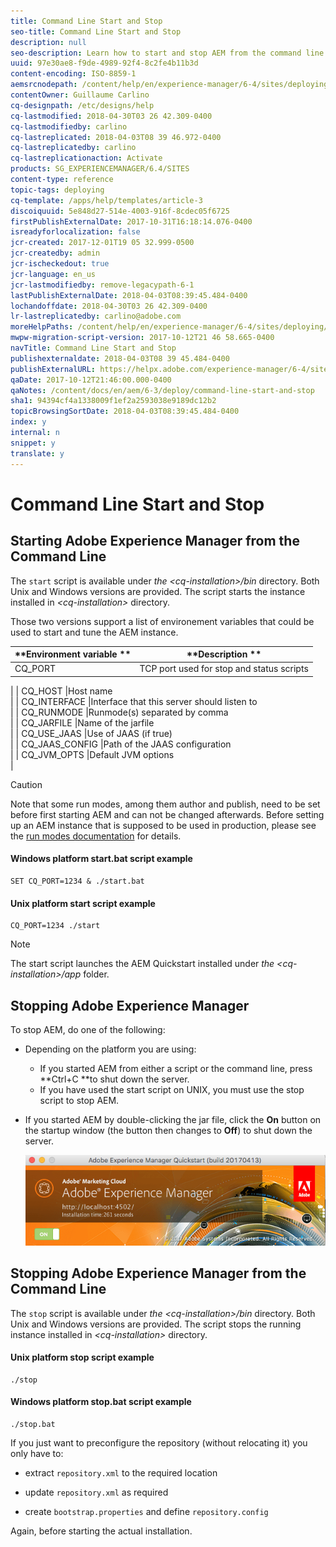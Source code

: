 ```yaml
---
title: Command Line Start and Stop
seo-title: Command Line Start and Stop
description: null
seo-description: Learn how to start and stop AEM from the command line.
uuid: 97e30ae8-f9de-4989-92f4-8c2fe4b11b3d
content-encoding: ISO-8859-1
aemsrcnodepath: /content/help/en/experience-manager/6-4/sites/deploying/using/command-line-start-and-stop
contentOwner: Guillaume Carlino
cq-designpath: /etc/designs/help
cq-lastmodified: 2018-04-30T03 26 42.309-0400
cq-lastmodifiedby: carlino
cq-lastreplicated: 2018-04-03T08 39 46.972-0400
cq-lastreplicatedby: carlino
cq-lastreplicationaction: Activate
products: SG_EXPERIENCEMANAGER/6.4/SITES
content-type: reference
topic-tags: deploying
cq-template: /apps/help/templates/article-3
discoiquuid: 5e848d27-514e-4003-916f-8cdec05f6725
firstPublishExternalDate: 2017-10-31T16:18:14.076-0400
isreadyforlocalization: false
jcr-created: 2017-12-01T19 05 32.999-0500
jcr-createdby: admin
jcr-ischeckedout: true
jcr-language: en_us
jcr-lastmodifiedby: remove-legacypath-6-1
lastPublishExternalDate: 2018-04-03T08:39:45.484-0400
lochandoffdate: 2018-04-30T03 26 42.309-0400
lr-lastreplicatedby: carlino@adobe.com
moreHelpPaths: /content/help/en/experience-manager/6-4/sites/deploying/morehelp/deploying;/content/help/en/experience-manager/6-4/sites/deploying/morehelp/deploying
mwpw-migration-script-version: 2017-10-12T21 46 58.665-0400
navTitle: Command Line Start and Stop
publishexternaldate: 2018-04-03T08 39 45.484-0400
publishExternalURL: https://helpx.adobe.com/experience-manager/6-4/sites/deploying/using/command-line-start-and-stop.html
qaDate: 2017-10-12T21:46:00.000-0400
qaNotes: /content/docs/en/aem/6-3/deploy/command-line-start-and-stop
sha1: 94394cf4a1338009f1ef2a2593038e9189dc12b2
topicBrowsingSortDate: 2018-04-03T08:39:45.484-0400
index: y
internal: n
snippet: y
translate: y
---
```


# Command Line Start and Stop

## Starting Adobe Experience Manager from the Command Line
The `start` script is available under *the &lt;cq-installation&gt;/bin* directory. Both Unix and Windows versions are provided. The script starts the instance installed in *&lt;cq-installation&gt;* directory.

Those two versions support a list of environement variables that could be used to start and tune the AEM instance.

| **Environment variable ** |**Description ** |
|---|---|
| CQ_PORT |TCP port used for stop and status scripts  
|
| CQ_HOST |Host name  
|
| CQ_INTERFACE |Interface that this server should listen to  
|
| CQ_RUNMODE |Runmode(s) separated by comma  
|
| CQ_JARFILE |Name of the jarfile  
|
| CQ_USE_JAAS |Use of JAAS (if true)  
|
| CQ_JAAS_CONFIG |Path of the JAAS configuration  
|
| CQ_JVM_OPTS |Default JVM options  
|

>[!CAUTION]
>
>Note that some run modes, among them author and publish, need to be set before first starting AEM and can not be changed afterwards. Before setting up an AEM instance that is supposed to be used in production, please see the [run modes documentation](configure-runmodes.md) for details.

#### Windows platform start.bat script example

```shell
SET CQ_PORT=1234 & ./start.bat
```

#### Unix platform start script example

```shell
CQ_PORT=1234 ./start
```

>[!NOTE]
>
>The start script launches the AEM Quickstart installed under *the &lt;cq-installation&gt;/app* folder.

## Stopping Adobe Experience Manager
To stop AEM, do one of the following:

* Depending on the platform you are using:

    * If you started AEM from either a script or the command line, press **Ctrl+C **to shut down the server.
    * If you have used the start script on UNIX, you must use the stop script to stop AEM.

* If you started AEM by double-clicking the jar file, click the **On** button on the startup window (the button then changes to **Off**) to shut down the server.

  ![](assets/command-line-start-and-stop/chlimage_1.png)

## Stopping Adobe Experience Manager from the Command Line
The `stop` script is available under *the &lt;cq-installation&gt;/bin* directory. Both Unix and Windows versions are provided. The script stops the running instance installed in *&lt;cq-installation&gt;* directory.

#### Unix platform stop script example

```shell
./stop
```

#### Windows platform stop.bat script example

```shell
./stop.bat
```

If you just want to preconfigure the repository (without relocating it) you only have to:

* extract `repository.xml` to the required location   

* update `repository.xml` as required  

* create `bootstrap.properties` and define `repository.config`

Again, before starting the actual installation.  

